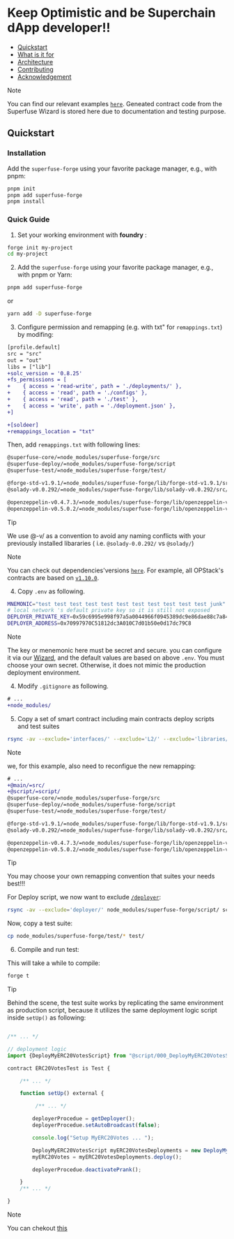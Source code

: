 <h1>Keep Optimistic and be Superchain dApp developer!! </h1>

- [Quickstart](#quickstart)
- [What is it for](#what-is-it-for)
- [Architecture](#architecture)
- [Contributing](#contributing)
- [Acknowledgement](#acknowledgement)

>[!NOTE]
> You can find our relevant examples [`here`](https://github.com/Ratimon/superfuse-contracts-examples). Geneated contract code from the Superfuse Wizard is stored here due to documentation and testing purpose.

## Quickstart

### Installation

Add the `superfuse-forge` using your favorite package manager, e.g., with pnpm:

```bash
pnpm init
pnpm add superfuse-forge
pnpm install
``` 

### Quick Guide

1. Set your working environment with **foundry** : 

```bash
forge init my-project
cd my-project
``` 

2.  Add the `superfuse-forge` using your favorite package manager, e.g., with pnpm or Yarn:

```sh
pnpm add superfuse-forge
```
or
```sh
yarn add -D superfuse-forge
```

3. Configure permission and remapping (e.g. with txt" for `remappings.txt`) by modifing:

```diff
[profile.default]
src = "src"
out = "out"
libs = ["lib"]
+solc_version = '0.8.25'
+fs_permissions = [
+    { access = 'read-write', path = './deployments/' },
+    { access = 'read', path = './configs' },
+    { access = 'read', path = './test' },
+    { access = 'write', path = './deployment.json' },
+]

+[soldeer]
+remappings_location = "txt"
```

Then, add `remappings.txt` with following lines:

```txt
@superfuse-core/=node_modules/superfuse-forge/src
@superfuse-deploy/=node_modules/superfuse-forge/script
@superfuse-test/=node_modules/superfuse-forge/test/

@forge-std-v1.9.1/=node_modules/superfuse-forge/lib/forge-std-v1.9.1/src/
@solady-v0.0.292/=node_modules/superfuse-forge/lib/solady-v0.0.292/src/

@openzeppelin-v0.4.7.3/=node_modules/superfuse-forge/lib/openzeppelin-v0.4.7.3/contracts/
@openzeppelin-v0.5.0.2/=node_modules/superfuse-forge/lib/openzeppelin-v0.5.0.2/contracts/
```

>[!TIP]
> We use @<Lib>-v<Lib-Version>/ as a convention to avoid any naming conflicts with your previously installed libararies ( i.e. `@solady-0.0.292/` vs `@solady/`)

>[!NOTE]
>  You can check out dependencies'versions [`here`](https://github.com/Ratimon/superfuse-forge/blob/main/package.json#L31). For example, all OPStack's contracts are based on [`v1.10.0`](https://github.com/ethereum-optimism/optimism/tree/v1.10.0/packages/contracts-bedrock).


4. Copy `.env` as following.

```sh
MNEMONIC="test test test test test test test test test test test junk"
# local network 's default private key so it is still not exposed
DEPLOYER_PRIVATE_KEY=0x59c6995e998f97a5a0044966f0945389dc9e86dae88c7a8412f4603b6b78690d
DEPLOYER_ADDRESS=0x70997970C51812dc3A010C7d01b50e0d17dc79C8
```

>[!NOTE]
>  The key or menemonic here must be secret and secure. you can configure it via our [Wizard](https://superfuse.ninja/), and the default values are based on above `.env`. You must choose your own secret. Otherwise, it does not mimic the production deployment environment.

4. Modify  `.gitignore` as following.

```diff
# ...
+node_modules/
```

5. Copy a set of smart contract including main contracts deploy scripts and test suites 

```sh
rsync -av --exclude='interfaces/' --exclude='L2/' --exclude='libraries/' node_modules/superfuse-forge/src/ src/
```

>[!NOTE]
>  we, for this example, also need to reconfigue the new remapping:

```diff
# ...
+@main/=src/
+@script/=script/
@superfuse-core/=node_modules/superfuse-forge/src
@superfuse-deploy/=node_modules/superfuse-forge/script
@superfuse-test/=node_modules/superfuse-forge/test/

@forge-std-v1.9.1/=node_modules/superfuse-forge/lib/forge-std-v1.9.1/src/
@solady-v0.0.292/=node_modules/superfuse-forge/lib/solady-v0.0.292/src/

@openzeppelin-v0.4.7.3/=node_modules/superfuse-forge/lib/openzeppelin-v0.4.7.3/contracts/
@openzeppelin-v0.5.0.2/=node_modules/superfuse-forge/lib/openzeppelin-v0.5.0.2/contracts/
```

>[!TIP]
> You may choose your own remapping convention that suites your needs best!!!

For Deploy script, we now want to exclude [`/deployer`](./script/deployer/):

```sh
rsync -av --exclude='deployer/' node_modules/superfuse-forge/script/ script/
```

Now, copy a test suite:

```sh
cp node_modules/superfuse-forge/test/* test/
```

6. Compile and run test:

This will take a while to compile:
```sh
forge t
```

>[!TIP]
>Behind the scene, the test suite works by replicating the same environment as production script, because it utilizes the same deployment logic script inside `setUp()` as following:

```ts

/** ... */

// deployment logic
import {DeployMyERC20VotesScript} from "@script/000_DeployMyERC20VotesScript.s.sol";

contract ERC20VotesTest is Test {

    /** ... */

    function setUp() external {

         /** ... */

        deployerProcedue = getDeployer();
        deployerProcedue.setAutoBroadcast(false);

        console.log("Setup MyERC20Votes ... ");

        DeployMyERC20VotesScript myERC20VotesDeployments = new DeployMyERC20VotesScript();
        myERC20Votes = myERC20VotesDeployments.deploy();

        deployerProcedue.deactivatePrank();

    }
    /** ... */

}
```

>[!NOTE]
> You can chekout [this](https://github.com/Ratimon/redprint-forge/blob/main/script/example/000_DeployMyERC20VotesScript.s.sol)
